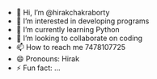 - 👋 Hi, I’m @hirakchakraborty
- 👀 I’m interested in developing programs
- 🌱 I’m currently learning Python
- 💞️ I’m looking to collaborate on coding
- 📫 How to reach me 7478107725
- 😄 Pronouns: Hirak
- ⚡ Fun fact: ...

<!---
hirakchakraborty/hirakchakraborty is a ✨ special ✨ repository because its `README.md` (this file) appears on your GitHub profile.
You can click the Preview link to take a look at your changes.
--->
